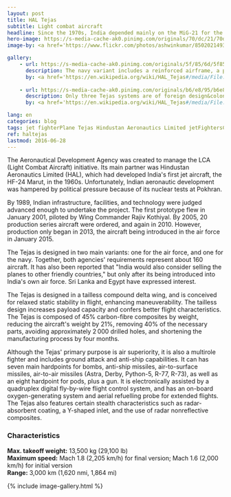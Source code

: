 ```yaml
---
layout: post
title: HAL Tejas
subtitle: Light combat aircraft
headline: Since the 1970s, India depended mainly on the MiG-21 for the defense of its airspace. To replace that ageing aircraft, and to increase India's domestic aviation capability, the LCA program was begun in 1984.
hero-image: https://s-media-cache-ak0.pinimg.com/originals/70/dc/21/70dc21ade483d81244bd9d2d3ec7325f.jpg
image-by: <a href='https://www.flickr.com/photos/ashwinkumar/8502021493/in/album-72157632844846824/' target='_new'>Tejas</a> by <a href='https://www.flickr.com/photos/ashwinkumar/' target='_new'>Ashwin Kumar</a> under <a href='https://creativecommons.org/licenses/by-sa/2.0/' target='_new'>Attribution-ShareAlike 2.0 Generic</a>

gallery:
    - url: https://s-media-cache-ak0.pinimg.com/originals/5f/85/6d/5f856dbe532d543d160929dc882fa2ca.jpg
      description: The navy variant includes a reinforced airframe, a powered nose wheel steering, leading edge vortex controllers, and a drooped nose for better vision. It is designed for ski-jump take-off from aircraft carriers.
      by: <a href='https://en.wikipedia.org/wiki/HAL_Tejas#/media/File:HAL_Tejas_NP-1_takes-off_from_the_Shore_Based_Test_Facility_at_INS_Hansa,_Goa.JPG' target='_new'>Naval LCA during flight testing</a> by the Indian Navy under <a href='http://creativecommons.org/licenses/by/2.5/in/deed.en' target='_new'>Attribution 2.5 India</a>
      
    - url: https://s-media-cache-ak0.pinimg.com/originals/b6/e8/95/b6e8954531431fad9e859300a7db45e3.jpg
      description: Only three Tejas systems are of foreign design&colon; the multi-function displays by Sextant (France) and Elbit (Israel), the helmet-mounted display and sight cueing system by Elbit (Israel), and the laser pod by Rafael (Israel).
      by: <a href='https://en.wikipedia.org/wiki/HAL_Tejas#/media/File:Hindustan_LCA_Tejas_Krivchikov_2007.jpg' target='_new'>HAL Tejas at Aero India 2007</a> by <a href='http://www.airliners.net/photo/Hindustan-Aeronautics-Limited/Hindustan-LCA-Tejas/1186470/L/' target='_new'>Sergey Krivchikov</a>

lang: en
categories: blog
tags: jet fighterPlane Tejas Hindustan Aeronautics Limited jetFightersCurrentandPast
ref: haltejas
lastmod: 2016-06-28
---
```

The Aeronautical Development Agency was created to manage the LCA (Light Combat Aircraft) initiative. Its main partner was Hindustan Aeronautics Limited (HAL), which had developed India's first jet aircraft, the HF-24 Marut, in the 1960s. Unfortunately, Indian aeronautic development was hampered by political pressure because of its nuclear tests at Pokhran.

By 1989, Indian infrastructure, facilities, and technology were judged advanced enough to undertake the project. The first prototype flew in January 2001, piloted by Wing Commander Rajiv Kothiyal. By 2005, 20 production series aircraft were ordered, and again in 2010. However, production only began in 2013, the aircraft being introduced in the air force in January 2015.

The Tejas is designed in two main variants: one for the air force, and one for the navy. Together, both agencies' requirements represent about 160 aircraft. It has also been reported that "India would also consider selling the planes to other friendly countries," but only after its being introduced into India's own air force. Sri Lanka and Egypt have expressed interest.

The Tejas is designed in a tailless compound delta wing, and is conceived for relaxed static stability in flight, enhancing maneuverability. The tailless design increases payload capacity and confers better flight characteristics. The Tejas is composed of 45% carbon-fibre composites by weight, reducing the aircraft's weight by 21%, removing 40% of the necessary parts, avoiding approximately 2&thinsp;000 drilled holes, and shortening the manufacturing process by four months.

Although the Tejas' primary purpose is air superiority, it is also a multirole fighter and includes ground attack and anti-ship capabilities. It can has seven main hardpoints for bombs, anti-ship missiles, air-to-surface missiles, air-to-air missiles (Astra, Derby, Python-5, R-77, R-73), as well as an eight hardpoint for pods, plus a gun. It is electronically assisted by a quadruplex digital fly-by-wire flight control system, and has an on-board oxygen-generating system and aerial refuelling probe for extended flights. The Tejas also features certain stealth characteristics such as radar-absorbent coating, a Y-shaped inlet, and the use of radar nonreflective composites.

<h3>Characteristics</h3>
<strong>Max. takeoff weight:</strong> 13,500 kg (29,100 lb)<br />
<strong>Maximum speed:</strong>  Mach 1.8 (2,205 km/h) for final version; Mach 1.6 (2,000 km/h) for initial version<br />
<strong>Range:</strong> 3,000 km (1,620 nmi, 1,864 mi)

{% include image-gallery.html %}
